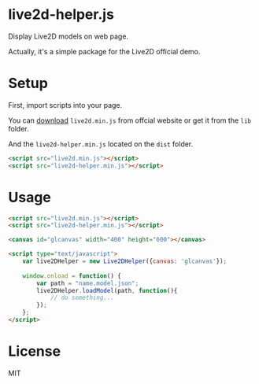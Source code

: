 # live2d-helper.js
Display Live2D models on web page.

Actually, it's a simple package for the Live2D official demo.

# Setup
First, import scripts into your page.

You can [download](http://sites.cybernoids.jp/cubism-sdk2_e/webgl2-1) `live2d.min.js` from offcial website or get it from the `lib` folder.

And the `live2d-helper.min.js` located on the `dist` folder.

```html
<script src="live2d.min.js"></script>
<script src="live2d-helper.min.js"></script>
```

# Usage
```html
<script src="live2d.min.js"></script>
<script src="live2d-helper.min.js"></script>

<canvas id="glcanvas" width="400" height="600"></canvas>

<script type="text/javascript">
    var live2DHelper = new Live2DHelper({canvas: 'glcanvas'});
    
    window.onload = function() {
        var path = "name.model.json";
        live2DHelper.loadModel(path, function(){
            // do something...
        });
    };
</script>
```

# License
MIT